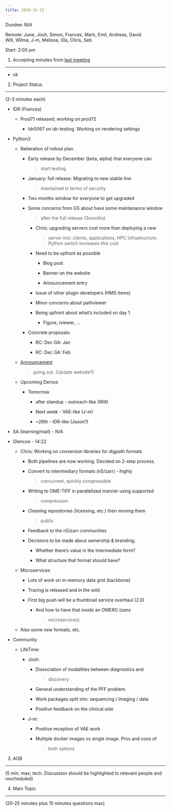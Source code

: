 ```yaml
---
title: 2019-11-12
---
```


Dundee: N/A

Remote: June, Josh, Simon, Frances, Mark, Emil, Andreas, David  
Will, Wilma, J-m, Melissa, Ola, Chris, Seb

Start: 2:00 pm

1. Accepting minutes from [<u>last meeting</u>](https://drive.google.com/open?id=1TndXeC3wQSZVEaB5ZGpEAaPRl1QAufSI)
-------------------------------------------------------------------------------------------------------------------

-   ok

2. Project Status
-----------------

(2-3 minutes each)

-   IDR (Frances)

    -   Prod71 released; working on prod72

        -   Idr0067 on idr-testing. Working on rendering settings

-   Python3

    -   Reiteration of rollout plan.

        -   Early release by December (beta, alpha) that everyone can
            > start testing

        -   January: full release. Migrating to new stable line
            > maintained in terms of security

        -   Two months window for everyone to get upgraded

        -   Some concerns from GS about have some maintenance window
            > after the full release (3months)

            -   Chris: upgrading servers cost more than deploying a new
                > server incl. clients, applications, HPC
                > infrastructure. Python switch increases this cost

            -   Need to be upfront as possible

                -   Blog post

                -   Banner on the website

                -   Announcement entry

            -   Issue of other plugin developers (HMS items)

            -   Minor concerns about pathviewer

            -   Being upfront about what’s included on day 1

                -   Figure, iviewer, ...

        -   Concrete proposals:

            -   RC: Dec GA: Jan

            -   RC: Dec GA: Feb

    -   [<u>Announcement</u>](https://docs.google.com/document/d/1lpZWAvPBhod3EQrheV___5SRfL8K_5NQWVZpNn06F18/edit#)
        > going out. (Update website?)

    -   Upcoming Demos

        -   Tomorrow

            -   after standup - outreach-like (Will)

            -   Next week - VAE-like (J-m)

            -   \~26th - IDR-like (Jason?)

-   SA (learning/mail) - N/A

-   Glencoe - 14:22

    -   Chris: Working on conversion libraries for digpath formats

        -   Both pipelines are now working. Decided on 2-step process.

        -   Convert to intermediary formats (n5/zarr) - highly
            > concurrent, quickly compressible

        -   Writing to OME-TIFF in parallelized manner using supported
            > compression

        -   Cleaning repositories (licensing, etc.) then moving them
            > public

        -   Feedback to the n5/zarr communities

        -   Decisions to be made about ownership & branding;

            -   Whether there’s value in the intermediate form?

            -   What structure that format should have?

    -   Microservices

        -   Lots of work on in-memory data grid (backbone)

        -   Tracing is released and in the wild

        -   First big push will be a thumbnail service overhaul (2.0)

            -   And how to have that *inside* an OMERO (*sans*
                > microservices)

    -   Also some new formats, etc.

-   Community

    -   LifeTime:

        -   Josh:

            -   Dissociation of modalities between diagnostics and
                > discovery

            -   General understanding of the PFF problem.

            -   Work packages split into: sequencing / imaging / data

            -   Positive feedback on the clinical side

        -   J-m:

            -   Positive reception of VAE work

            -   Multiple docker images vs single image. Pros and cons of
                > both options

3. AOB
------

(5 min. max; tech. Discussion should be highlighted to relevant people
and rescheduled)

4. Main Topic
-------------

(20-25 minutes plus 15 minutes questions max)
